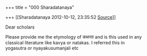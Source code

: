 +++
title = "000 Sharadatanaya"

+++
[[Sharadatanaya	2012-10-12, 23:35:52 [Source](https://groups.google.com/g/bvparishat/c/01a4xJibB-4)]]



Dear scholars  
  
Please provide me the etymology of कथन्ता and is this used in any  
classical literature like kavya or natakas. I referred this in  
yogasutra or nyayakusumanjali etc  

